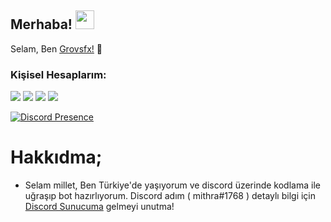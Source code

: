 <h2 align="left">Merhaba! <img src="https://raw.githubusercontent.com/MartinHeinz/MartinHeinz/master/wave.gif" width="30px"></h2>
<p align="left">Selam, Ben <a href="https://github.com/grovsfx">Grovsfx!</a> 🚀</p>
<h3>Kişisel Hesaplarım:</h3>
<p align="left">
<a href="https://discord.com/users/982682033870475314" target"blank_"><img src="https://img.shields.io/badge/-Mithra-7289DA.svg?&style=for-the-badge&logo=discord&logoColor=white"></a>
<a href="https://open.spotify.com/artist/4KeL4oJZZkUXxBT7z2kJ6C" target"blank_"><img src="https://img.shields.io/badge/Spotify%20-1ed760.svg?&style=for-the-badge&logo=spotify&logoColor=white"></a>
<a href="https://www.youtube.com/@mithraishere?sub_confirmation=1" target"blank_"><img src="https://img.shields.io/badge/youtube%20-ff0000.svg?&style=for-the-badge&logo=youtube&logoColor=white"></a>
<a href="https://github.com/mithraishere" target"blank_"><img src="https://img.shields.io/badge/GitHub%20-191717.svg?&style=for-the-badge&logo=github&logoColor=white"></a>
</p>

[![Discord Presence](https://lanyard-profile-readme.vercel.app/api/1109048720626024559)](https://discord.com/users/1109048720626024559)

# Hakkıdma;

<ul>
<li>Selam millet, Ben Türkiye'de yaşıyorum ve discord üzerinde kodlama ile uğraşıp bot hazırlıyorum. Discord adım ( mithra#1768 ) detaylı bilgi için <a href="https://discord.gg/JVvkgeAUHZ">Discord Sunucuma</a> gelmeyi unutma!</li>
</ul>
